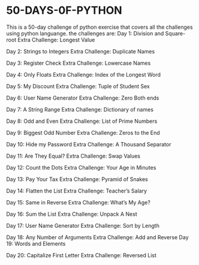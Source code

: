 # 50-DAYS-0F-PYTHON
This is a 50-day challenge of python exercise that covers all the challenges using python languange.
the challenges are:
Day 1: Division and Square-root Extra Challenge: Longest Value

Day 2: Strings to Integers Extra Challenge: Duplicate Names

Day 3: Register Check Extra Challenge: Lowercase Names

Day 4: Only Floats Extra Challenge: Index of the Longest Word

Day 5: My Discount Extra Challenge: Tuple of Student Sex

Day 6: User Name Generator
Extra Challenge: Zero Both ends

Day 7: A String Range Extra Challenge: Dictionary of names

Day 8: Odd and Even Extra Challenge: List of Prime Numbers

Day 9: Biggest Odd Number Extra Challenge: Zeros to the End

Day 10:
    Hide my Password
    Extra Challenge: A Thousand Separator

Day 11: 
    Are They Equal?
    Extra Challenge: Swap Values

Day 12: 
    Count the Dots 
    Extra Challenge: Your Age in Minutes 


Day 13: 
    Pay Your Tax 
    Extra Challenge: Pyramid of Snakes 
   
Day 14: 
    Flatten the List
    Extra Challenge: Teacher’s Salary 
    
Day 15: 
    Same in Reverse 
    Extra Challenge: What’s My Age? 

Day 16: 
    Sum the List 
    Extra Challenge: Unpack A Nest 


Day 17: User Name Generator
    Extra Challenge: Sort by Length
    
    
Day 18: Any Number of Arguments 
    Extra Challenge: Add and Reverse
Day 19: 
    Words and Elements 
    
Day 20: 
     Capitalize First Letter 
     Extra Challenge: Reversed List
